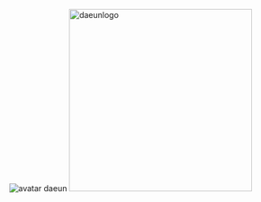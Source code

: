 ![avatar daeun](https://user-images.githubusercontent.com/89559182/140242053-c64573b6-0291-4c37-8522-88ef2a8a9c56.png)
<img width="325" alt="daeunlogo" src="https://user-images.githubusercontent.com/89559182/140242972-329a4821-8013-4ecd-8ffb-384da7037ba3.PNG">
